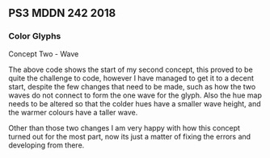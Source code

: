 ## PS3 MDDN 242 2018

### Color Glyphs

Concept Two - Wave

The above code shows the start of my second concept, this proved to be quite the challenge to code, however I have managed to get it to a decent start, despite the few changes that need to be made, such as how the two waves do not connect to form the one wave for the glyph. Also the hue map needs to be altered so that the colder hues have a smaller wave height, and the warmer colours have a taller wave.

Other than those two changes I am very happy with how this concept turned out for the most part, now its just a matter of fixing the errors and developing from there.


